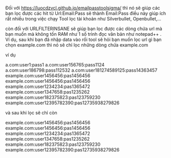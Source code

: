 Đối với https://luocdzvcl.github.io/emailpasstoolsigma/ thì nó sẽ giúp các bạn lọc được các hit từ Url:Email:Pass sẽ thành Email:Pass
điều này giúp ích rất nhiều trong việc chạy Tool lọc tài khoản như Silverbullet, Openbullet,...

còn đối với URLFILTERINSANE sẽ giúp bạn lọc được các dòng chứa url mà bạn muốn mà không tốn RAM như 1 số trình đọc văn bản như notepad++
. Ví dụ, sau khi bạn đã nhập data vào rồi tool sẽ hỏi bạn muốn lọc url gì bạn chọn example.com thì nó sẽ chỉ lọc những dòng chứa example.com

ví dụ

a.com:user1:pass1
a.com:user156765:pass1124
a.com:user186798:pass112532
a.com:user181274589125:pass14363457
example.com:user1456456:pas1456456
example.com:user1456456:pas1456456
example.com:user1234234:pas1365472
example.com:user1347658:pas1235262
example.com:user182375823:pas123759230
example.com:user12395782390:pas12735938279826

và sau khi lọc sẽ chỉ còn

example.com:user1456456:pas1456456
example.com:user1456456:pas1456456
example.com:user1234234:pas1365472
example.com:user1347658:pas1235262
example.com:user182375823:pas123759230
example.com:user12395782390:pas12735938279826
